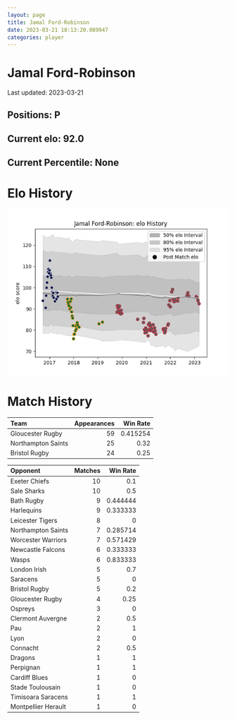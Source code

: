 ```yaml
---  
layout: page  
title: Jamal Ford-Robinson  
date: 2023-03-21 18:13:20.089947  
categories: player  
---
```

# Jamal Ford-Robinson


Last updated: 2023-03-21
## Positions: P

## Current elo: 92.0

## Current Percentile: None

# Elo History


![elo history](history_JamalFord-Robinson.png)
# Match History


| Team               |   Appearances |   Win Rate |
|:-------------------|--------------:|-----------:|
| Gloucester Rugby   |            59 |   0.415254 |
| Northampton Saints |            25 |   0.32     |
| Bristol Rugby      |            24 |   0.25     |

| Opponent            |   Matches |   Win Rate |
|:--------------------|----------:|-----------:|
| Exeter Chiefs       |        10 |   0.1      |
| Sale Sharks         |        10 |   0.5      |
| Bath Rugby          |         9 |   0.444444 |
| Harlequins          |         9 |   0.333333 |
| Leicester Tigers    |         8 |   0        |
| Northampton Saints  |         7 |   0.285714 |
| Worcester Warriors  |         7 |   0.571429 |
| Newcastle Falcons   |         6 |   0.333333 |
| Wasps               |         6 |   0.833333 |
| London Irish        |         5 |   0.7      |
| Saracens            |         5 |   0        |
| Bristol Rugby       |         5 |   0.2      |
| Gloucester Rugby    |         4 |   0.25     |
| Ospreys             |         3 |   0        |
| Clermont Auvergne   |         2 |   0.5      |
| Pau                 |         2 |   1        |
| Lyon                |         2 |   0        |
| Connacht            |         2 |   0.5      |
| Dragons             |         1 |   1        |
| Perpignan           |         1 |   1        |
| Cardiff Blues       |         1 |   0        |
| Stade Toulousain    |         1 |   0        |
| Timisoara Saracens  |         1 |   1        |
| Montpellier Herault |         1 |   0        |